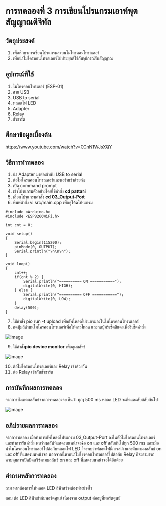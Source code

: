 # การทดลองที่ 3 การเขียนโปรแกรมเอาท์พุตสัญญาณดิจิทัล

## วัตถุประสงค์
1. เพื่อศึกษาการเขียนโปรแกรมลงบนไมโครคอนโทรลเลอร์
2. เพื่อนำไมโครคอนโทรลเลอร์ไปประยุกต์ใช้กับอุปกรณ์รับสัญญาณ

## อุปกรณ์ที่ใช้
1. ไมโครคอนโทรเลอร์ (ESP-01)
2. สาย USB
3. USB to serial
4. หลอดไฟ LED
5. Adapter
6. Relay
7. ขั้วชาร์ต

## ศึกษาข้อมูลเบื้องต้น
https://www.youtube.com/watch?v=CCnN1WJsXQY

## วิธีการทำทดลอง
1. นำ Adapter มาต่อเข้ากับ USB to serial
2. ต่อไมโครลคอนโทรลเลอร์และพอร์ทเข้าด้วยกัน
3. เปิด command prompt
4. เข้าโปรแกรมตัวอย่างโดยใช้คำสั่ง **cd pattani**
5. เลือกโปรแกรมคำสั่ง **cd 03_Output-Port** 
6. พิมพ์คำสั่ง vi src/main.cpp เพื่อดูโค้ดโปรแกรม
```
#include <Arduino.h>
#include <ESP8266WiFi.h>

int cnt = 0;

void setup()
{
	Serial.begin(115200);
	pinMode(0, OUTPUT);
	Serial.println("\n\n\n");
}

void loop()
{
	cnt++;
	if(cnt % 2) {
		Serial.println("========== ON ===========");
		digitalWrite(0, HIGH);
	} else {
		Serial.println("========== OFF ===========");
		digitalWrite(0, LOW);
	}
	delay(500);
}
```
7. ใช้คำสั่ง pio run -t upload เพื่ออัพโหลดโปรแกรมลงในไมโครคอนโทรนเลอร์
8. กดปุ่มสีดำบนไมโครคอนโทรเลอร์เพื่อให้ดาวโหลด และกดปุ่มรีเซ็ตสีแดงเพื่อรีเซ็ตคำสั่ง

![image](https://user-images.githubusercontent.com/80879585/111983415-b1125780-8b3c-11eb-8a58-5834a2a39016.png)

9. ใช้คำสั่ง**pio device monitor** เพื่อดูผลลัพธ์

![image](https://user-images.githubusercontent.com/80879585/111983562-d901bb00-8b3c-11eb-9aff-ef4dd67dfad1.png)

10. ต่อไมโครคอนโทรลเลอร์และ Relay เข้าด้วยกัน
11. ต่อ Relay เข้ากับขั้วชาร์ต


## การบันทึกผลการทดลอง
จากการสังเกตผลลัพธ์จากการทดลองจะเห็นว่า ทุกๆ 500 ms หลอด LED จะติดและดับสลับกันไป

![image](https://user-images.githubusercontent.com/80879585/111984399-e8353880-8b3d-11eb-8153-150a4688e8c8.png)

## อภิปรายผลการทดลอง
จากการทดลอง เมื่อทำการอัพโหลดโปรแกรม 03_Output-Port ลงในตัวไมโครคอนโทรลเลอร์ และทำการรันคำสั่ง พบว่าผลลัพ์ที่แสดงบนหน้าจอคือ on และ off สลับกันไปทุก 500 ms และเมื่อนำไมโครคอนโทรลเลอร์ไปต่อกับหลอดไฟ LED ก็จะพบว่าฟลอดไฟมีการสว่างและดับตามผลลัพธ์ on และ off ที่แสดงบนหน้าจอ นอกจากนี้หากนำไมโครคอนโทรลเลอร์ไปต่อกับ Relay ก็จะสามารถควบคุมการเปิดปิดสวิซ์ตามผลลัพธ์ on และ off ที่แสดงบนหน้าจอได้อีกด้วย

## คำถามหลังการทดลอง
ถาม หากต้องการให้หลอด LED สีฟ้าสว่างต้องทำอย่างไร

ตอบ ต่อ LED สีฟ้าเข้ากับพอร์ตศูนย์ เนื่องจาก output ต่ออยู่ที่พอร์ตศูนย์




